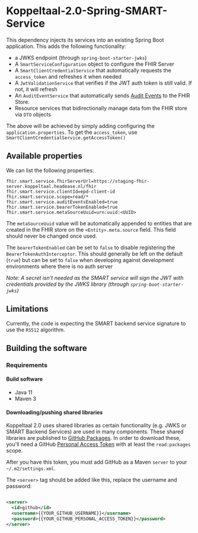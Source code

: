 # Koppeltaal-2.0-Spring-SMART-Service
This dependency injects its services into an existing Spring Boot application. 
This adds the following functionality:

* a JWKS endpoint (through `spring-boot-starter-jwks`)
* A `SmartServiceConfiguration` object to configure the FHIR Server
* A `SmartClientCredentialService` that automatically requests the `access_token`
  and refreshes it when needed
* A `JwtValidationService` that verifies if the JWT auth  token is still valid. 
  If not, it will refresh
* An `AuditEventService` that automatically sends [Audit Events](https://www.hl7.org/fhir/auditevent.html)
  to the FHIR Store. 
*  Resource services that bidirectionally manage data fom the FHIR store via `DTO` objects  
  
The above will be achieved by simply adding configuring the `application.properties`.
To get the `access_token`, use `SmartClientCredentialService.getAccessToken()`

## Available properties

We can list the following properties:
```properties
fhir.smart.service.fhirServerUrl=https://staging-fhir-server.koppeltaal.headease.nl/fhir
fhir.smart.service.clientId=epd-client-id
fhir.smart.service.scope=read/*
fhir.smart.service.auditEventsEnabled=true
fhir.smart.service.bearerTokenEnabled=true
fhir.smart.service.metaSourceUuid=urn:uuid:<UUID>
```

The  `metaSourceUuid` value will be automatically appended to entities that are created in the FHIR store 
on the `<Entity>.meta.source` field.  This field should never be changed once used. 

The `bearerTokenEnabled` can be set to `false` to disable registering the `BearerTokenAuthInterceptor`.
This should generally be left on the default (`true`) but can be set to `false` when developing
against development environments where there is no auth server


_Note: A secret isn't needed as the SMART service  will sign the JWT with credentials
provided by the JWKS library (through `spring-boot-starter-jwks`)_

## Limitations
Currently, the code is expecting the SMART backend service signature to use the `RS512` algorithm.

## Building the software

### Requirements

#### Build software
* Java 11
* Maven 3

#### Downloading/pushing shared libraries

Koppeltaal 2.0 uses shared libraries as certain functionality (e.g. JWKS or SMART Backend Services)
are used in many components. These shared libraries are published
to [GitHub Packages](https://docs.github.com/en/packages/working-with-a-github-packages-registry/working-with-the-apache-maven-registry).
In order to download these, you'll need a GitHub
[Personal Access Token](https://docs.github.com/en/github/authenticating-to-github/keeping-your-account-and-data-secure/creating-a-personal-access-token)
with at least the  `read:packages` scope.

After you have this token, you must add GitHub as a Maven `server` to your `~/.m2/settings.xml`.

The `<server>` tag should be added like this, replace the username and password:

```xml

<server>
  <id>github</id>
  <username>{{YOUR_GITHUB_USERNAME}}</username>
  <password>{{YOUR_GITHUB_PERSONAL_ACCESS_TOKEN}}</password>
</server>
```